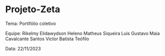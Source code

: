 # Projeto-Zeta
Tema: Portifólio coletivo

Equipe: 
Rikelmy
Elidawydson
Heleno
Matheus Siqueira
Luis Gustavo Maia Cavalcante Santos
Victor Batista
Teófilo

Data: 22/11/2023
